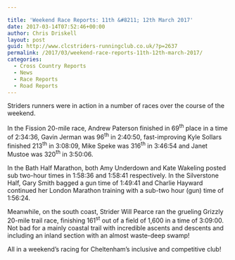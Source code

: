 ```yaml
---

title: 'Weekend Race Reports: 11th &#8211; 12th March 2017'
date: 2017-03-14T07:52:46+00:00
author: Chris Driskell
layout: post
guid: http://www.clcstriders-runningclub.co.uk/?p=2637
permalink: /2017/03/weekend-race-reports-11th-12th-march-2017/
categories:
  - Cross Country Reports
  - News
  - Race Reports
  - Road Reports
---
```

Striders runners were in action in a number of races over the course of the weekend.

In the Fission 20-mile race, Andrew Paterson finished in 69<sup>th</sup> place in a time of 2:34:36, Gavin Jerman was 96<sup>th</sup> in 2:40:50, fast-improving Kyle Sollars finished 213<sup>th</sup> in 3:08:09, Mike Speke was 316<sup>th</sup> in 3:46:54 and Janet Mustoe was 320<sup>th</sup> in 3:50:06.

In the Bath Half Marathon, both Amy Underdown and Kate Wakeling posted sub two-hour times in 1:58:36 and 1:58:41 respectively. In the Silverstone Half, Gary Smith bagged a gun time of 1:49:41 and Charlie Hayward continued her London Marathon training with a sub-two hour (gun) time of 1:56:24.

Meanwhile, on the south coast, Strider Will Pearce ran the grueling Grizzly 20-mile trail race, finishing 161<sup>st</sup> out of a field of 1,600 in a time of 3:09:00. Not bad for a mainly coastal trail with incredible ascents and descents and including an inland section with an almost waste-deep swamp!

All in a weekend’s racing for Cheltenham’s inclusive and competitive club!